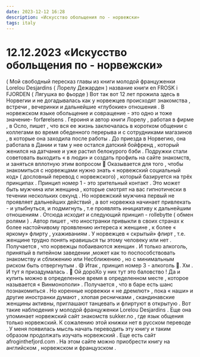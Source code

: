 ```yaml
---
date: 2023-12-12 16:28
description: «Искусство обольщения по - норвежски»
tags: italy
---
```

# 12.12.2023 «Искусство обольщения по - норвежски»

( Мой  свободный пересказ главы из книги молодой француженки  Lorelou Desjardins  ( Лорелу Дежарден )  название книги  en FROSK i FJORDEN  ( Лягушка во фьорде )                                                                            Вот так вот 12 лет прожила здесь в Норвегии и не догадывалась как у норвежцев происходят знакомства , встречи , вечеринки  и дальнейшие «глубокие» отношения .  В норвежском языке  обольщение и совращение - это одно и тоже значение- forførelsens . Героиня и автор книги Лорелу , работая в фирме , в Осло, пишет , что вся ее жизнь заключалась в коротком общении с коллегами во время обеденного перерыва и  с  сотрудниками магазинов , в которые она заходила после работы .  До приезда в Норвегию, она работала в Дании и там у нее остался датский бойфренд , который женился на датчанке и уже растил белокурого бэби .  Подружки стали советовать выходить « в люди» и создать профиль на сайте знакомств,  и заняться вплотную этим вопросом 🧐  Оказывается для того , чтобы знакомиться с норвежцами нужно знать  « норвежский социальный код» ( дословный перевод с норвежского) , который базируется на трёх принципах .  Принцип номер 1 - это зрительный контакт . Это может быть мужчина или женщина , которые смотрят на вас гипнотически в течении нескольких секунд .  Но норвежский мужчина первый не проявляет дальнейших действий , а вот норвежка  начинает привлекать - и улыбнуться, и подмигнуть , т.е проявлять инициативу к дальнейшим отношениям . Отсюда исходит и следующий принцип -  rollebytte  ( обмен ролями )  . Автор пишет , что иностранки привыкли в своих странах к более настойчивому проявлению интереса к женщине , к более « яркому» флирту , ухаживаниям  . У норвежцев « скрытый» флирт , т.е. женщине трудно понять нравишься ты этому человеку или нет . Получается , что норвежцы побаиваются женщин . И только алкоголь, принятый в питейном заведении  ,может как то поспособствовать  знакомству и сближению или  Несближению , но с минимальным риском быть отвергнутым . 😄  Итак , принцип номер 3 -  алкоголь 🍷.      Хм .  И тут  я призадумалась . 🤔 Ой дороХо у них тут это баловство ! Да и купить можно в определенное время в определенном месте , которое называется « Винмонополи» .  Получается , что в баре есть шанс познакомиться . Но коренные норвежки « не дремлют» , пока « наши» и  другие иностранки думают , хлопая ресничками , скандинавские женщины активны, приглашают танцевать и флиртуют в открытую .  Вот такие наблюдения у молодой француженки  Lorelou Desjardins .  Еще она упоминает норвежский сайт знакомств  sukker.no  , где язык общения только норвежский.  К сожалению этой книжки нет в русском переводе . У меня появилась мысль начать переводить эту книгу и таким образом  продолжать изучать норвежский . Еще есть сайт afroginthefjord.com   . На этом сайте можно приобрести книгу на английском , норвежском и французском .   
